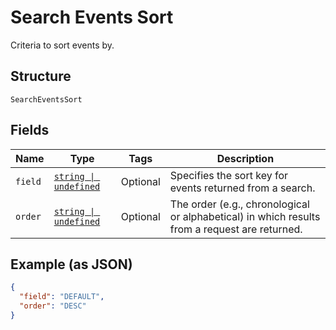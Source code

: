 <!-- Optimized: 2025-10-06 -->
<!-- RPM: 1.6.2.1.1.6.2.1_search-events-sort_20251006 -->
<!-- Session: E2E RPM DNA Application -->
<!-- AOM: RND (Reggie & Dro) -->
<!-- COI: TECHNOLOGY -->
<!-- RPM: HIGH -->
<!-- ACTION: BUILD -->

# Search Events Sort

Criteria to sort events by.

## Structure

`SearchEventsSort`

## Fields

| Name | Type | Tags | Description |
|  --- | --- | --- | --- |
| `field` | [`string \| undefined`](../../doc/models/search-events-sort-field.md) | Optional | Specifies the sort key for events returned from a search. |
| `order` | [`string \| undefined`](../../doc/models/sort-order.md) | Optional | The order (e.g., chronological or alphabetical) in which results from a request are returned. |

## Example (as JSON)

```json
{
  "field": "DEFAULT",
  "order": "DESC"
}
```
